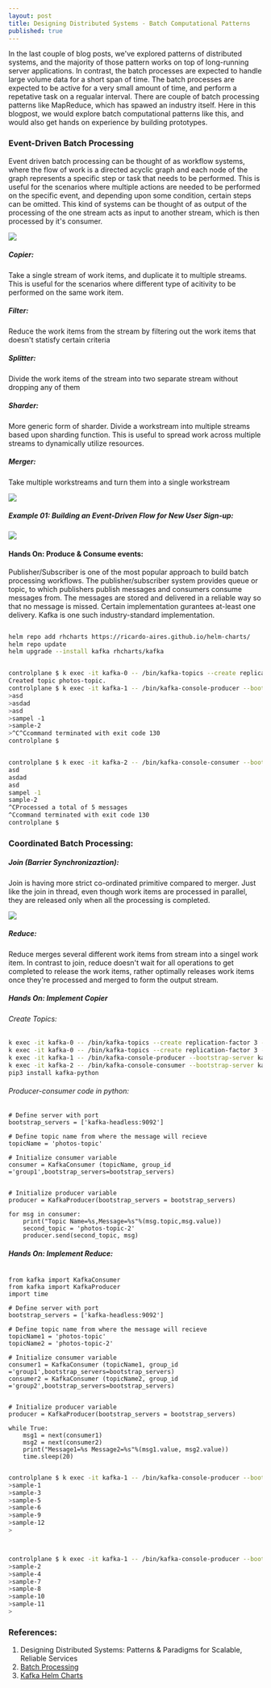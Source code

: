 ```yaml
---
layout: post
title: Designing Distributed Systems - Batch Computational Patterns
published: true
---
```


In the last couple of blog posts, we've explored patterns of distributed systems, and the majority of those pattern works on top of long-running server applications. In contrast, the batch processes are expected to handle large volume data for a short span of time. The batch processes are expected to be active for a very small amount of time, and perform a repetative task on a regualar interval. There are couple of batch processing patterns like MapReduce, which has spawed an industry itself. Here in this blogpost, we would explore batch computational patterns like this, and would also get hands on experience by building prototypes.

### Event-Driven Batch Processing
Event driven batch processing can be thought of as workflow systems, where the flow of work is a directed acyclic graph and each node of the graph represents a specific step or task that needs to be performed. This is useful for the scenarios where multiple actions are needed to be performed on the specific event, and depending upon some condition, certain steps can be omitted. This kind of systems can be thought of as output of the processing of the one stream acts as input to another stream, which is then processed by it's consumer. 


![](../images/distributed-system-patterns-single-node/17.eventBatchProcessingPatterns.png)

##### Copier:
Take a single stream of work items, and duplicate it to multiple streams. This is useful for the scenarios where different type of acitivity to be performed on the same work item.

##### Filter:
Reduce the work items from the stream by filtering out the work items that doesn't statisfy certain criteria

##### Splitter:
Divide the work items of the stream into two separate stream without dropping any of them

##### Sharder:
More generic form of sharder. Divide a workstream into multiple streams based upon sharding function. This is useful to spread work across multiple streams to dynamically utilize resources.

##### Merger:
Take multiple workstreams and turn them into a single workstream

![](../images/distributed-system-patterns-single-node/18.eventBatchProcessingMergerPattern.png)


##### Example 01: Building an Event-Driven Flow for New User Sign-up:

![](../images/distributed-system-patterns-single-node/19.eventBatchProcessingExample.png)

#### Hands On: Produce & Consume events:
Publisher/Subscriber is one of the most popular approach to build batch processing workflows. The publisher/subscriber system provides queue or topic, to which publishers publish messages and consumers consume messages from. The messages are stored and delivered in a reliable way so that no message is missed. Certain implementation gurantees at-least one delivery. Kafka is one such industry-standard implementation.

```sh

helm repo add rhcharts https://ricardo-aires.github.io/helm-charts/
helm repo update
helm upgrade --install kafka rhcharts/kafka


controlplane $ k exec -it kafka-0 -- /bin/kafka-topics --create replication-factor 3 --partitions 10 --topic photos-topic --bootstrap-server kafka-headless:9092
Created topic photos-topic.
controlplane $ k exec -it kafka-1 -- /bin/kafka-console-producer --bootstrap-server kafka-headless:9092 --topic photos-topic
>asd
>asdad
>asd
>sampel -1
>sample-2
>^C^Ccommand terminated with exit code 130
controlplane $ 


controlplane $ k exec -it kafka-2 -- /bin/kafka-console-consumer --bootstrap-server kafka-headless:9092 --topic photos-topic --from-beginning
asd
asdad
asd
sampel -1
sample-2
^CProcessed a total of 5 messages
^Ccommand terminated with exit code 130
controlplane $ 
```


### Coordinated Batch Processing:

##### Join (Barrier Synchronizaztion):
Join is having more strict co-ordinated primitive compared to merger. Just like the join in thread, even though work items are processed in parallel, they are released only when all the processing is completed.

![](../images/distributed-system-patterns-single-node/20.eventBatchProcessingJoin.png)

##### Reduce:
Reduce merges several different work items from stream into a singel work item. In contrast to join, reduce doesn't wait for all operations to get completed to release the work items, rather optimally releases work items once they're processed and merged to form the output stream.


##### Hands On: Implement Copier

###### Create Topics:
```sh
k exec -it kafka-0 -- /bin/kafka-topics --create replication-factor 3 --partitions 10 --topic photos-topic --bootstrap-server kafka-headless:9092
k exec -it kafka-0 -- /bin/kafka-topics --create replication-factor 3 --partitions 10 --topic photos-topic-2 --bootstrap-server kafka-headless:9092
k exec -it kafka-1 -- /bin/kafka-console-producer --bootstrap-server kafka-headless:9092 --topic photos-topic
k exec -it kafka-2 -- /bin/kafka-console-consumer --bootstrap-server kafka-headless:9092 --topic photos-topic --from-beginning
pip3 install kafka-python
```

###### Producer-consumer code in python:

```python3
# Define server with port
bootstrap_servers = ['kafka-headless:9092']

# Define topic name from where the message will recieve
topicName = 'photos-topic'

# Initialize consumer variable
consumer = KafkaConsumer (topicName, group_id ='group1',bootstrap_servers=bootstrap_servers)


# Initialize producer variable
producer = KafkaProducer(bootstrap_servers = bootstrap_servers)

for msg in consumer:
    print("Topic Name=%s,Message=%s"%(msg.topic,msg.value))
    second_topic = 'photos-topic-2'
    producer.send(second_topic, msg)
```


##### Hands On: Implement Reduce:


```python3

from kafka import KafkaConsumer
from kafka import KafkaProducer
import time

# Define server with port
bootstrap_servers = ['kafka-headless:9092']

# Define topic name from where the message will recieve
topicName1 = 'photos-topic'
topicName2 = 'photos-topic-2'

# Initialize consumer variable
consumer1 = KafkaConsumer (topicName1, group_id ='group1',bootstrap_servers=bootstrap_servers)
consumer2 = KafkaConsumer (topicName2, group_id ='group2',bootstrap_servers=bootstrap_servers)


# Initialize producer variable
producer = KafkaProducer(bootstrap_servers = bootstrap_servers)

while True:
    msg1 = next(consumer1)
    msg2 = next(consumer2)
    print("Message1=%s Message2=%s"%(msg1.value, msg2.value))
    time.sleep(20)


```


```sh
controlplane $ k exec -it kafka-1 -- /bin/kafka-console-producer --bootstrap-server kafka-headless:9092 --topic photos-topic
>sample-1
>sample-3
>sample-5
>sample-6
>sample-9
>sample-12
>



controlplane $ k exec -it kafka-1 -- /bin/kafka-console-producer --bootstrap-server kafka-headless:9092 --topic photos-topic-2
>sample-2
>sample-4
>sample-7
>sample-8
>sample-10
>sample-11
>
```




### References:
1. Designing Distributed Systems: Patterns & Paradigms for Scalable, Reliable Services
2. [Batch Processing](https://aws.amazon.com/what-is/batch-processing/#:~:text=Batch%20processing%20is%20the%20method,run%20on%20individual%20data%20transactions)
3. [Kafka Helm Charts](https://ricardo-aires.github.io/helm-charts/charts/kafka/)
